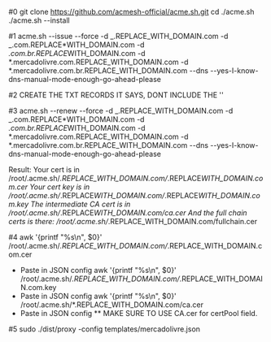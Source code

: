 #0
git clone https://github.com/acmesh-official/acme.sh.git
cd ./acme.sh
./acme.sh --install

#1
acme.sh --issue --force -d _.REPLACE_WITH_DOMAIN.com -d _.com.REPLACE*WITH_DOMAIN.com -d *.com.br.REPLACE*WITH_DOMAIN.com -d *.mercadolivre.com.REPLACE_WITH_DOMAIN.com -d \*.mercadolivre.com.br.REPLACE_WITH_DOMAIN.com --dns --yes-I-know-dns-manual-mode-enough-go-ahead-please

#2
CREATE THE TXT RECORDS IT SAYS, DONT INCLUDE THE ''

#3
acme.sh --renew --force -d _.REPLACE_WITH_DOMAIN.com -d _.com.REPLACE*WITH_DOMAIN.com -d *.com.br.REPLACE*WITH_DOMAIN.com -d *.mercadolivre.com.REPLACE_WITH_DOMAIN.com -d \*.mercadolivre.com.br.REPLACE_WITH_DOMAIN.com --dns --yes-I-know-dns-manual-mode-enough-go-ahead-please

Result:
Your cert is in /root/.acme.sh/_.REPLACE_WITH_DOMAIN.com/_.REPLACE*WITH_DOMAIN.com.cer
Your cert key is in /root/.acme.sh/*.REPLACE*WITH_DOMAIN.com/*.REPLACE*WITH_DOMAIN.com.key
The intermediate CA cert is in /root/.acme.sh/*.REPLACE*WITH_DOMAIN.com/ca.cer
And the full chain certs is there: /root/.acme.sh/*.REPLACE_WITH_DOMAIN.com/fullchain.cer

#4
awk '{printf "%s\\n", \$0}' /root/.acme.sh/_.REPLACE_WITH_DOMAIN.com/_.REPLACE_WITH_DOMAIN.com.cer

- Paste in JSON config
  awk '{printf "%s\\n", \$0}' /root/.acme.sh/_.REPLACE_WITH_DOMAIN.com/_.REPLACE_WITH_DOMAIN.com.key
- Paste in JSON config
  awk '{printf "%s\\n", \$0}' /root/.acme.sh/\*.REPLACE_WITH_DOMAIN.com/ca.cer
- Paste in JSON config
  \*\* MAKE SURE TO USE CA.cer for certPool field.

#5
sudo ./dist/proxy -config templates/mercadolivre.json
